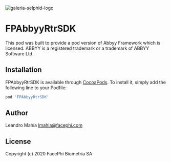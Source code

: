 ![galeria-selphid-logo](https://user-images.githubusercontent.com/1539469/83532587-bd1a2380-a4ee-11ea-860d-8152d7680175.png)

# FPAbbyyRtrSDK

This pod was built to provide a pod version of Abbyy Framework which is licensed.
ABBYY is a registered trademark or a trademark of ABBYY Software Ltd.

## Installation

FPAbbyyRtrSDK is available through [CocoaPods](https://cocoapods.org). To install
it, simply add the following line to your Podfile:

```ruby
pod 'FPAbbyyRtrSDK'
```

## Author

Leandro Mahía <lmahia@facephi.com>

## License

Copyright (c) 2020 FacePhi Biometría SA

